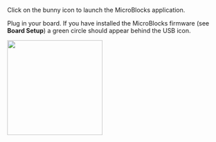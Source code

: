 Click on the bunny icon to launch the MicroBlocks application.

Plug in your board. If you have installed the MicroBlocks firmware (see **Board Setup**)
a green circle should appear behind the USB icon.

<img src="assets/img/md/get-started/connected.png" width="220">

